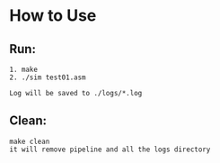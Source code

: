 #  How to Use

## Run: 
    1. make
    2. ./sim test01.asm

    Log will be saved to ./logs/*.log

## Clean:
    make clean
    it will remove pipeline and all the logs directory
